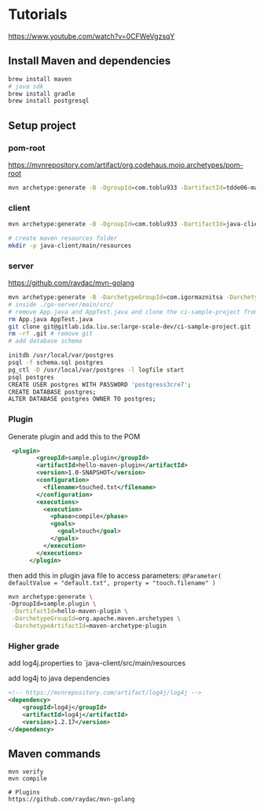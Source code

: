 # Tutorials

https://www.youtube.com/watch?v=0CFWeVgzsqY

## Install Maven and dependencies

```sh
brew install maven
# java sdk
brew install gradle
brew install postgresql
```

## Setup project

### pom-root

https://mvnrepository.com/artifact/org.codehaus.mojo.archetypes/pom-root

```sh
mvn archetype:generate -B -DgroupId=com.toblu933 -DartifactId=tdde06-maven -DarchetypeGroupId=org.codehaus.mojo.archetypes  -DarchetypeArtifactId=pom-root -DinteractiveMode=false
```

### client

```sh
mvn archetype:generate -B -DgroupId=com.toblu933 -DartifactId=java-client -DarchetypeGroupId=org.apache.maven.archetypes

# create maven resources folder
mkdir -p java-client/main/resources
```

### server

https://github.com/raydac/mvn-golang

```sh
mvn archetype:generate -B -DarchetypeGroupId=com.igormaznitsa -DarchetypeArtifactId=mvn-golang-hello -DarchetypeVersion=2.2.0 -DgroupId=com.toblu933 -DartifactId=go-server -Dversion=1.0-SNAPSHOT
# inside ./go-server/main/src/
# remove App.java and AppTest.java and clone the ci-sample-project from git
rm App.java AppTest.java
git clone git@gitlab.ida.liu.se:large-scale-dev/ci-sample-project.git .
rm -rf .git # remove git
# add database schema

initdb /usr/local/var/postgres
psql -f schema.sql postgres
pg_ctl -D /usr/local/var/postgres -l logfile start
psql postgres
CREATE USER postgres WITH PASSWORD 'postgress3cre7';
CREATE DATABASE postgres;
ALTER DATABASE postgres OWNER TO postgres;
```

### Plugin

Generate plugin and add this to the POM

```xml
 <plugin>
        <groupId>sample.plugin</groupId>
        <artifactId>hello-maven-plugin</artifactId>
        <version>1.0-SNAPSHOT</version>
        <configuration>
          <filename>touched.txt</filename>
        </configuration>
        <executions>
          <execution>
            <phase>compile</phase>
            <goals>
              <goal>touch</goal>
            </goals>
          </execution>
        </executions>
      </plugin>
```

then add this in plugin java file to access parameters: `@Parameter( defaultValue = "default.txt", property = "touch.filename" )`

```sh
mvn archetype:generate \
-DgroupId=sample.plugin \
 -DartifactId=hello-maven-plugin \
 -DarchetypeGroupId=org.apache.maven.archetypes \
 -DarchetypeArtifactId=maven-archetype-plugin
```

### Higher grade

add log4j.properties to `java-client/src/main/resources

add log4j to java dependencies

```xml
<!-- https://mvnrepository.com/artifact/log4j/log4j -->
<dependency>
    <groupId>log4j</groupId>
    <artifactId>log4j</artifactId>
    <version>1.2.17</version>
</dependency>
```

## Maven commands

```
mvn verify
mvn compile
```

```
# Plugins
https://github.com/raydac/mvn-golang
```
